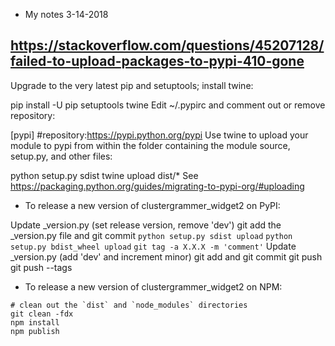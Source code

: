 - My notes 3-14-2018

## https://stackoverflow.com/questions/45207128/failed-to-upload-packages-to-pypi-410-gone

Upgrade to the very latest pip and setuptools; install twine:

pip install -U pip setuptools twine
Edit ~/.pypirc and comment out or remove repository:

[pypi]
#repository:https://pypi.python.org/pypi
Use twine to upload your module to pypi from within the folder containing the module source, setup.py, and other files:

python setup.py sdist
twine upload dist/*
See https://packaging.python.org/guides/migrating-to-pypi-org/#uploading


- To release a new version of clustergrammer_widget2 on PyPI:

Update _version.py (set release version, remove 'dev')
git add the _version.py file and git commit
`python setup.py sdist upload`
`python setup.py bdist_wheel upload`
`git tag -a X.X.X -m 'comment'`
Update _version.py (add 'dev' and increment minor)
git add and git commit
git push
git push --tags

- To release a new version of clustergrammer_widget2 on NPM:

```
# clean out the `dist` and `node_modules` directories
git clean -fdx
npm install
npm publish
```